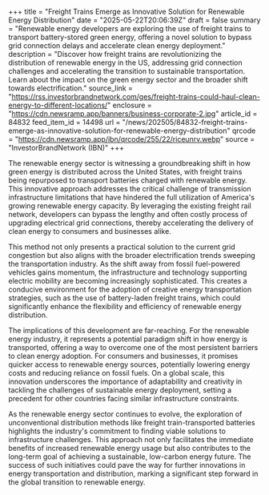 +++
title = "Freight Trains Emerge as Innovative Solution for Renewable Energy Distribution"
date = "2025-05-22T20:06:39Z"
draft = false
summary = "Renewable energy developers are exploring the use of freight trains to transport battery-stored green energy, offering a novel solution to bypass grid connection delays and accelerate clean energy deployment."
description = "Discover how freight trains are revolutionizing the distribution of renewable energy in the US, addressing grid connection challenges and accelerating the transition to sustainable transportation. Learn about the impact on the green energy sector and the broader shift towards electrification."
source_link = "https://rss.investorbrandnetwork.com/ges/freight-trains-could-haul-clean-energy-to-different-locations/"
enclosure = "https://cdn.newsramp.app/banners/business-corporate-2.jpg"
article_id = 84832
feed_item_id = 14498
url = "/news/202505/84832-freight-trains-emerge-as-innovative-solution-for-renewable-energy-distribution"
qrcode = "https://cdn.newsramp.app/ibn/qrcode/255/22/riceunrv.webp"
source = "InvestorBrandNetwork (IBN)"
+++

<p>The renewable energy sector is witnessing a groundbreaking shift in how green energy is distributed across the United States, with freight trains being repurposed to transport batteries charged with renewable energy. This innovative approach addresses the critical challenge of transmission infrastructure limitations that have hindered the full utilization of America's growing renewable energy capacity. By leveraging the existing freight rail network, developers can bypass the lengthy and often costly process of upgrading electrical grid connections, thereby accelerating the delivery of clean energy to consumers and businesses alike.</p><p>This method not only presents a practical solution to the current grid congestion but also aligns with the broader electrification trends sweeping the transportation industry. As the shift away from fossil fuel-powered vehicles gains momentum, the infrastructure and technology supporting electric mobility are becoming increasingly sophisticated. This creates a conducive environment for the adoption of creative energy transportation strategies, such as the use of battery-laden freight trains, which could significantly enhance the flexibility and efficiency of renewable energy distribution.</p><p>The implications of this development are far-reaching. For the renewable energy industry, it represents a potential paradigm shift in how energy is transported, offering a way to overcome one of the most persistent barriers to clean energy adoption. For consumers and businesses, it promises quicker access to renewable energy sources, potentially lowering energy costs and reducing reliance on fossil fuels. On a global scale, this innovation underscores the importance of adaptability and creativity in tackling the challenges of sustainable energy deployment, setting a precedent for other countries facing similar infrastructure constraints.</p><p>As the renewable energy sector continues to evolve, the exploration of unconventional distribution methods like freight train-transported batteries highlights the industry's commitment to finding viable solutions to infrastructure challenges. This approach not only facilitates the immediate benefits of increased renewable energy usage but also contributes to the long-term goal of achieving a sustainable, low-carbon energy future. The success of such initiatives could pave the way for further innovations in energy transportation and distribution, marking a significant step forward in the global transition to renewable energy.</p>